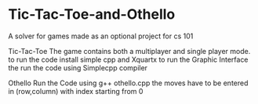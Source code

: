 # Tic-Tac-Toe-and-Othello
A solver for games made as an optional project for cs 101

Tic-Tac-Toe
The game contains both a multiplayer and single player mode.
to run the code install simple cpp and Xquartx to run the Graphic Interface
the run the code using Simplecpp compiler

Othello
Run the Code using g++ othello.cpp
the moves have to be entered in (row,column) with index starting from 0
